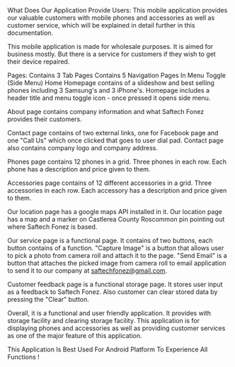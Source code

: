What Does Our Application Provide Users:
This mobile application provides our valuable customers with mobile phones and accessories as well as customer service, which will be explained in detail further in this documentation.

This mobile application is made for wholesale purposes. It is aimed for business mostly. But there is a service for customers if they wish to get their device repaired.

Pages:
Contains 3 Tab Pages
Contains 5 Navigation Pages In Menu Toggle (Side Menu)
Home
Homepage contains of a slideshow and best selling phones including 3 Samsung's and 3 iPhone's. Homepage includes a header title and menu toggle icon - once pressed it opens side menu.


About page contains company information and what Saftech Fonez provides their customers.


Contact page contains of two external links, one for Facebook page and one "Call Us" which once clicked that goes to user dial pad. Contact page also contains company logo and company address.


Phones page contains 12 phones in a grid. Three phones in each row. Each phone has a description and price given to them.


Accessories page contains of 12 different accessories in a grid. Three accessories in each row. Each accessory has a description and price given to them.


Our location page has a google maps API installed in it. Our location page has a map and a marker on Castlerea County Roscommon pin pointing out where Saftech Fonez is based.


Our service page is a functional page. It contains of two buttons, each button contains of a function. "Capture Image" is a button that allows user to pick a photo from camera roll and attach it to the page. "Send Email" is a button that attaches the picked image from camera roll to email application to send it to our company at saftechfonez@gmail.com.


Customer feedback page is a functional storage page. It stores user input as a feedback to Saftech Fonez. Also customer can clear stored data by pressing the "Clear" button.


Overall, it is a functional and user friendly application. It provides with storage facility and clearing storage facility. This application is for displaying phones and accessories as well as providing customer services as one of the major feature of this application.

This Application Is Best Used For Android Platform To Experience All Functions !
